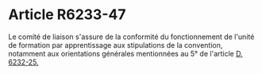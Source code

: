# Article R6233-47

  
Le comité de liaison s'assure de la conformité du fonctionnement de l'unité de formation par apprentissage aux stipulations de la convention, notamment aux orientations générales mentionnées au 5° de l'article [D. 6232-25.][1]

 [1]: /affichCodeArticle.do?cidTexte=LEGITEXT000006072050&idArticle=LEGIARTI000018497564&dateTexte=&categorieLien=cid